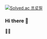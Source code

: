 [![Solved.ac
프로필](http://mazassumnida.wtf/api/v2/generate_badge?boj=kwan7595)](https://solved.ac/kwan7595)
### Hi there 👋
💁‍♂
<!--
**kwan7595/kwan7595** is a ✨ _special_ ✨ repository because its `README.md` (this file) appears on your GitHub profile.

Here are some ideas to get you started:

- 🔭 I’m currently working on ...
- 🌱 I’m currently learning ...
- 👯 I’m looking to collaborate on ...
- 🤔 I’m looking for help with ...
- 💬 Ask me about ...
- 📫 How to reach me: ...
- 😄 Pronouns: ...
- ⚡ Fun fact: ...
-->
